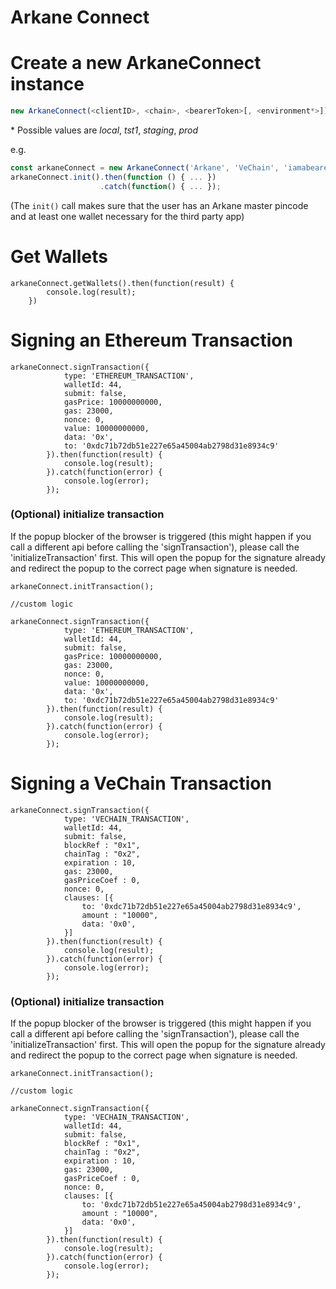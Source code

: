 Arkane Connect
===

# Create a new ArkaneConnect instance

```javascript
new ArkaneConnect(<clientID>, <chain>, <bearerToken>[, <environment*>]);
```

\* Possible values are *local*, *tst1*, *staging*, *prod*

e.g.
```javascript
const arkaneConnect = new ArkaneConnect('Arkane', 'VeChain', 'iamabearertoken');
arkaneConnect.init().then(function () { ... })
                    .catch(function() { ... });
```
(The `init()` call makes sure that the user has an Arkane master pincode and at least one wallet necessary for the third party app)
# Get Wallets

```
arkaneConnect.getWallets().then(function(result) {
        console.log(result);
    })
```

# Signing an Ethereum Transaction

```
arkaneConnect.signTransaction({
            type: 'ETHEREUM_TRANSACTION',
            walletId: 44,
            submit: false,
            gasPrice: 10000000000,
            gas: 23000,
            nonce: 0,
            value: 10000000000,
            data: '0x',
            to: '0xdc71b72db51e227e65a45004ab2798d31e8934c9'
        }).then(function(result) {
            console.log(result);
        }).catch(function(error) {
            console.log(error);
        });
```

### (Optional) initialize transaction
If the popup blocker of the browser is triggered (this might happen if you call a different api before calling the 'signTransaction'), please call the 'initializeTransaction' first.
This will open the popup for the signature already and redirect the popup to the correct page when signature is needed.

 
```
arkaneConnect.initTransaction();

//custom logic

arkaneConnect.signTransaction({
            type: 'ETHEREUM_TRANSACTION',
            walletId: 44,
            submit: false,
            gasPrice: 10000000000,
            gas: 23000,
            nonce: 0,
            value: 10000000000,
            data: '0x',
            to: '0xdc71b72db51e227e65a45004ab2798d31e8934c9'
        }).then(function(result) {
            console.log(result);
        }).catch(function(error) {
            console.log(error);
        });
```


# Signing a VeChain Transaction

```
arkaneConnect.signTransaction({
            type: 'VECHAIN_TRANSACTION',
            walletId: 44,
            submit: false,
            blockRef : "0x1",
            chainTag : "0x2",
            expiration : 10,
            gas: 23000,
            gasPriceCoef : 0,
            nonce: 0,
            clauses: [{
                to: '0xdc71b72db51e227e65a45004ab2798d31e8934c9',
                amount : "10000",
                data: '0x0',
            }]
        }).then(function(result) {
            console.log(result);
        }).catch(function(error) {
            console.log(error);
        });
```
### (Optional) initialize transaction
If the popup blocker of the browser is triggered (this might happen if you call a different api before calling the 'signTransaction'), please call the 'initializeTransaction' first.
This will open the popup for the signature already and redirect the popup to the correct page when signature is needed.

 
```
arkaneConnect.initTransaction();

//custom logic

arkaneConnect.signTransaction({
            type: 'VECHAIN_TRANSACTION',
            walletId: 44,
            submit: false,
            blockRef : "0x1",
            chainTag : "0x2",
            expiration : 10,
            gas: 23000,
            gasPriceCoef : 0,
            nonce: 0,
            clauses: [{
                to: '0xdc71b72db51e227e65a45004ab2798d31e8934c9',
                amount : "10000",
                data: '0x0',
            }]
        }).then(function(result) {
            console.log(result);
        }).catch(function(error) {
            console.log(error);
        });
```